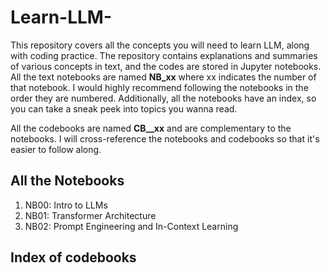 # Learn-LLM-
This repository covers all the concepts you will need to learn LLM, along with coding practice. The repository contains explanations and summaries of various concepts in text, and the codes are stored in Jupyter notebooks. All the text notebooks are named **NB_xx** where xx indicates the number of that notebook. I would highly recommend following the notebooks in the order they are numbered. Additionally, all the notebooks have an index, so you can take a sneak peek into topics you wanna read. 

All the codebooks are named **CB__xx** and are complementary to the notebooks. I will cross-reference the notebooks and codebooks so that it's easier to follow along. 

## All the Notebooks 

1. NB00: Intro to LLMs
2. NB01: Transformer Architecture
3. NB02: Prompt Engineering and In-Context Learning

## Index of codebooks
